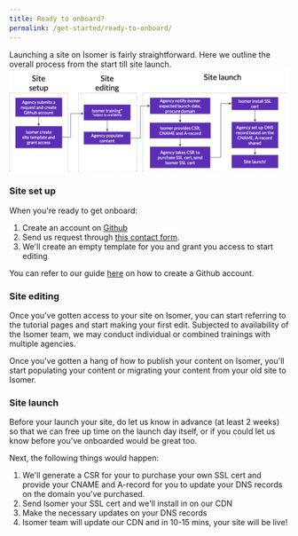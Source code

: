 ```yaml
---
title: Ready to onboard?
permalink: /get-started/ready-to-onboard/
---
```


Launching a site on Isomer is fairly straightforward. Here we outline the overall process from the start till site launch. 
![launching a site on isomer process](/images/site-launch-process.png)

### Site set up

When you're ready to get onboard:
1. Create an account on [Github](https://www.github.com) 
2. Send us request through [this contact form](https://go.gov.sg/isomer-contact/).
3. We'll create an empty template for you and grant you access to start editing

You can refer to our guide [here](https://v2.isomer.gov.sg/tutorial/firstedit/github-setup/) on how to create a Github account.

### Site editing

Once you've gotten access to your site on Isomer, you can start referring to the tutorial pages and start making your first edit. 
Subjected to availability of the Isomer team, we may conduct individual or combined trainings with multiple agencies. 

Once you've gotten a hang of how to publish your content on Isomer, you'll start populating your content or migrating your content from your old site to Isomer.

### Site launch

Before your launch your site, do let us know in advance (at least 2 weeks) so that we can free up time on the launch day itself, or if you could let us know before you've onboarded would be great too. 

Next, the following things would happen:
1. We'll generate a CSR for your to purchase your own SSL cert and provide your CNAME and A-record for you to update your DNS records on the domain you've purchased.
2. Send Isomer your SSL cert and we'll install in on our CDN
3. Make the necessary updates on your DNS records 
4. Isomer team will update our CDN and in 10-15 mins, your site will be live! 




